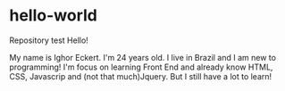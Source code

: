 # hello-world
Repository test
Hello!

My name is Ighor Eckert. I'm 24 years old. I live in Brazil and I am new to programming!
I'm focus on learning Front End and already know HTML, CSS, Javascrip and (not that much)Jquery. But I still have a lot to learn!
